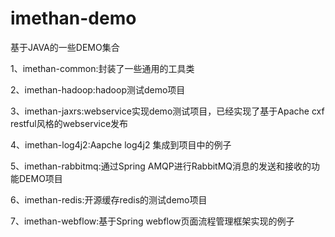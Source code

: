 # imethan-demo
基于JAVA的一些DEMO集合

1、imethan-common:封装了一些通用的工具类

2、imethan-hadoop:hadoop测试demo项目

3、imethan-jaxrs:webservice实现demo测试项目，已经实现了基于Apache cxf restful风格的webservice发布

4、imethan-log4j2:Aapche log4j2 集成到项目中的例子

5、imethan-rabbitmq:通过Spring AMQP进行RabbitMQ消息的发送和接收的功能DEMO项目

6、imethan-redis:开源缓存redis的测试demo项目

7、imethan-webflow:基于Spring webflow页面流程管理框架实现的例子
